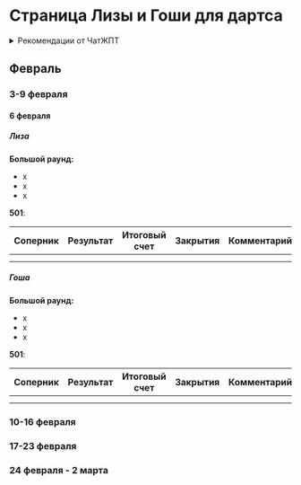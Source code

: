 # Страница Лизы и Гоши для дартса



<details>
<summary>Рекомендации от ЧатЖПТ</summary>

  **Цели:**  
- Повысить стабильность набора (увеличить средний показатель выше 60+)  
- Улучшить закрытие удвоений (основной фокус)  
- Развить вариативность игры, особенно при выходе на даблы  
- Повысить точность бросков в ключевые сектора  
---
**Общий график тренировок**
**Частота:** 4 раза в неделю по 2-3 часа  

**Дни тренировок:**
- **Понедельник:** Техническая тренировка (даблы + корректировка бросков)  
- **Среда:** Тренировка закрытий + выход на удобные даблы  
- **Пятница:** Развитие набора очков + игровая практика  
- **Воскресенье:** Контрольная тренировка + анализ ошибок  

---

**Программа тренировок (расписание занятий)**  

**1. Понедельник – Техника броска и даблы**  
**Разминка (20 минут)**  
- 20 бросков в 20, 19, 18 – почувствовать бросок  
- 20 бросков в центр мишени (BULL) – контроль траектории  
- 20 бросков в D20, D16, D12 – прицеливание  

**Основная часть (90 минут)**  
✅ **Даблы на повторение (30 минут)**  
- Броски в D20, D16, D10, D8 – 30 раз в каждый сектор  
- Условие: Перейти к следующему даблу только после 3 попаданий подряд  

✅ **Закрытие с 2-3 дротиков (30 минут)**  
- Выходы на удобные удвоения с 40, 32, 24, 16, 10  
- Имитация игровых ситуаций (например, осталось 32 – играем с S16/D8)  

✅ **Коррекция броска (30 минут)**  
- Анализ отклонений бросков (верх, низ, влево, вправо)  
- Коррекция стойки и хвата  
- Видеозапись бросков (анализ движений)  

**Финиш (10 минут)**  
- 10 бросков в любые удвоения  
- 5 минут свободного броска  

---

## **2. Среда – Закрытие даблов и выход на них**  
**Разминка (20 минут)**  
- 20 бросков в 19 (ваш сильный сектор)  
- 20 бросков в удобные даблы (D20, D16, D12)  
- 10 закрытий с 40, 32, 24  

**Основная часть (100 минут)**  
✅ **Игра на закрытие (60 минут)**  
- **Double-in/Double-out (DI/DO) на 301** – игра на быстрый вход и выход  
- **Игра на закрытие от 61 до 101** – цель: научиться работать с комбинациями  
- **Броски по стратегии “второй шанс”** – если первый дротик не попал в дабл, тестируем альтернативные стратегии  

✅ **Вариативность выхода (40 минут)**  
- Отработка выходов с 71, 74, 81, 84, 96 (классические примеры ситуаций)  
- Попытка разными маршрутами выйти на удобный дабл  

**Финиш (10 минут)**  
- 10 бросков в любые даблы  
- Упражнение “1 дротик – 1 шанс” (цель – закрыть любое число с 1 попытки)  

---

## **3. Пятница – Улучшение набора очков и игровая практика**  
**Разминка (20 минут)**  
- 20 бросков в 19, 20, 18  
- 10 бросков в T19 (ваш сильный сектор)  
- 10 бросков в T20  

**Основная часть (100 минут)**  
✅ **Тренировка набора очков (45 минут)**  
- Упражнение “100 за 6 дротиков” (цель – стабильно выбивать 100+)  
- 30 бросков в T19 (укрепление сильного сектора)  
- 30 бросков в T20 (развитие вариативности)  

✅ **Игровая практика (55 минут)**  
- **501 против себя с целевым средним 55+**  
- **Контроль последнего броска** – обязательное завершение игры с первого удара на дабле  
- **Анализ пропущенных удвоений** (фиксация проблемных даблов)  

**Финиш (10 минут)**  
- 5 бросков в D16, D8, D4 (обычно сложные даблы)  
- 5 минут расслабленных бросков  

---

**4. Воскресенье – Контрольная тренировка**  
**Разминка (20 минут)**  
- 10 бросков в любой тройной сектор  
- 10 бросков в BULL  
- 10 бросков в D20, D16  

**Основная часть (100 минут)**  
✅ **Контрольный тест “30 даблов” (30 минут)**  
- Броски во все удвоения (D1-D20 + BULL)  
- Цель: попасть минимум 50%  

✅ **Игра в 501 на средний счет (40 минут)**  
- Запись каждого подхода  
- Анализ того, насколько эффективно выходите на дабл  

✅ **Проблемные зоны (30 минут)**  
- Если за неделю были проблемные даблы – доработка  
- Отработка стратегий “плохого попадания” (например, если S1 вместо S20)  

**Финиш (10 минут)**  
- Спокойные броски, фиксация ощущений  
- Запись результатов в дневник  

---

**Как фиксировать прогресс?**  
**Дневник тренировок** (вести в таблице или тетради)  

| Дата | Средний набор | Закрытие даблов (%) | Проблемные сектора | Комментарии |
|------|-------------|--------------------|----------------|-------------|
| 10.02.2025 | 48 | 38% | D8, D4 | Плохо попадал в D4, исправлять |
| 12.02.2025 | 52 | 45% | D10, D16 | Надо работать над стабильностью |
| 14.02.2025 | 55 | 50% | - | Прогресс в выходах на даблы |

**Фиксировать:**  
- Средний набор за тренировку  
- % закрытых даблов (например, 38% из 100 бросков)  
- Проблемные зоны  
- Комментарии по технике  

---

**Дополнительные советы:**  
✅ **Видеоанализ** – записывать броски, смотреть ошибки  
✅ **Контроль эмоций** – играть в условиях стресса (таймер, соперники)  
✅ **Тренировка на свежую голову** – не уставать перед тренировкой  
✅ **Правильное дыхание** – выдыхать перед броском для стабильности  

---

**Ожидаемые результаты через 2 месяца:**  
✅ Средний набор: **60+**  
✅ Закрытие даблов: **50%+**  
✅ Более уверенный выход на удобные удвоения  
✅ Стабильный D20, D16, D10  

**Удачи в тренировках! 🎯🔥**

</details>

## Февраль
### 3-9 февраля
#### 6 февраля
##### Лиза

**Большой раунд:**
* x
* x
* x

**501**:

| Соперник | Результат | Итоговый счет | Закрытия | Комментарий |
|----------|-----------|---------------|----------|-------------|
|          |           |               |          |             |
|          |           |               |          |             |

##### Гоша

**Большой раунд:**
* x
* x
* x

**501**:

| Соперник | Результат | Итоговый счет | Закрытия | Комментарий |
|----------|-----------|---------------|----------|-------------|
|          |           |               |          |             |
|          |           |               |          |             |

### 10-16 февраля
### 17-23 февраля
### 24 февраля - 2 марта
